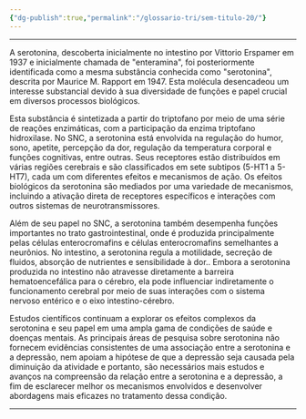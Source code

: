 ```yaml
---
{"dg-publish":true,"permalink":"/glossario-tri/sem-titulo-20/"}
---
```


---

A serotonina, descoberta inicialmente no intestino por Vittorio Erspamer em 1937 e inicialmente chamada de "enteramina", foi posteriormente identificada como a mesma substância conhecida como "serotonina", descrita por Maurice M. Rapport em 1947. Esta molécula desencadeou um interesse substancial devido à sua diversidade de funções e papel crucial em diversos processos biológicos. 

Esta substância é sintetizada a partir do triptofano por meio de uma série de reações enzimáticas, com a participação da enzima triptofano hidroxilase. No SNC, a serotonina está envolvida na regulação do humor, sono, apetite, percepção da dor, regulação da temperatura corporal e funções cognitivas, entre outras. Seus receptores estão distribuídos em várias regiões cerebrais e são classificados em sete subtipos (5-HT1 a 5-HT7), cada um com diferentes efeitos e mecanismos de ação. Os efeitos biológicos da serotonina são mediados por uma variedade de mecanismos, incluindo a ativação direta de receptores específicos e interações com outros sistemas de neurotransmissores.

Além de seu papel no SNC, a serotonina também desempenha funções importantes no trato gastrointestinal, onde é produzida principalmente pelas células enterocromafins e células enterocromafins semelhantes a neurônios. No intestino, a serotonina regula a motilidade, secreção de fluidos, absorção de nutrientes e sensibilidade à dor..
Embora a serotonina produzida no intestino não atravesse diretamente a barreira hematoencefálica para o cérebro, ela pode influenciar indiretamente o funcionamento cerebral por meio de suas interações com o sistema nervoso entérico e o eixo intestino-cérebro.

Estudos científicos continuam a explorar os efeitos complexos da serotonina e seu papel em uma ampla gama de condições de saúde e doenças mentais.  As principais áreas de pesquisa sobre serotonina não fornecem evidências consistentes de uma associação entre a serotonina e a depressão, nem apoiam a hipótese de que a depressão seja causada pela diminuição da atividade e portanto, são necessários mais estudos e avanços na compreensão da relação entre a serotonina e a depressão, a fim de esclarecer melhor os mecanismos envolvidos e desenvolver abordagens mais eficazes no tratamento dessa condição.


----



